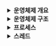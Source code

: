 <details>
<summary><b>운영체제 개요</b></summary>
<div markdown="1">

- 운영체제 소개
  - 테스트
- 운영체제 필요성
- 운영체제 정의
- 운영체제 역할
</div>
</details>

<details>
<summary><b>운영체제 구조</b></summary>
<div markdown="1">

- 커널
- 시스템 호출
</div>
</details>

<details>
<summary><b>프로세스</b></summary>
<div markdown="1">

- 프로세스 개념
- 프로세스 상태
- 프로세스 제어 블록
- 프로세스 문맥 교환
</div>
</details>


<details>
<summary><b>스레드</b></summary>
<div markdown="1">

- 스레드 개념
- 멀티스레드의 구조
- 멀티스레드의 장단점
- 멀티 프로세스 VS 멀티 스레드
</div>
</details>
